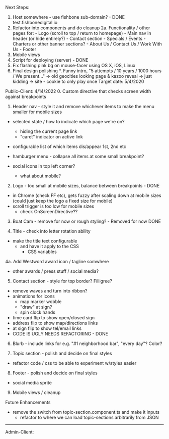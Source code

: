 Next Steps:
  1. Host somewhere - use fishbone sub-domain? - DONE test.fishbonedigital.io
  2. Refactor into components and do cleanup
  2a. Functionality / other pages for:
    - Logo (scroll to top / return to homepage)
    - Main nav in header (or hide entirely?)
    - Contact section
    - Specials / Events
    - Charters or other banner sections?
    - About Us / Contact Us / Work With Us
    - Footer
  3. Mobile views
  4. Script for deploying (server) - DONE
  5. Fix flashing pink bg on mouse-facer using OS X, iOS, Linux
  6. Final design polishing
  *. Funny intro, "5 attempts / 10 years / 1000 hours / We present..." -> old geocities looking page & kazoo reveal -> just kidding -> site
    - cookie to only play once
Target date: 5/4/2020


Public-Client:
4/14/2022
0. Custom directive that checks screen width against breakpoints

1. Header nav - style it and remove whichever items to make the menu smaller for mobile sizes
  - selected state / how to indicate which page we're on?
    - hiding the current page link
    - "caret" indicator on active link
  - configurable list of which items dis/appear 1st, 2nd etc

  - hamburger menu - collapse all items at some small breakpoint?
  - social icons in top left corner?
    - what about mobile?

2. Logo - too small at mobile sizes, balance between breakpoints - DONE
  - in Chrome (check FF etc), gets fuzzy after scaling down at mobile sizes (could just keep the logo a fixed size for mobile)
  - scroll trigger is too low for mobile sizes
    - check OnScreenDirective??

3. Boat Cam - remove for now or rough styling? - Removed for now DONE

4. Title - check into letter rotation ability
  - make the title text configurable
    - and have it apply to the CSS
      - CSS variables

4a. Add Westword award icon / tagline somwhere
  - other awards / press stuff / social media?

5. Contact section - style for top border? Filligree?
  - remove waves and turn into ribbon?
  - animations for icons
    - map marker wobble
    - "draw" at sign?
    - spin clock hands
  - time card flip to show open/closed sign
  - address flip to show map/directions links
  - at sign flip to show tel/email links
  - CODE IS UGLY NEEDS REFACTORING - DONE

6. Blurb - include links for e.g. "#1 neighborhood bar", "every day"? Color?

7. Topic section - polish and decide on final styles
  - refactor code / css to be able to experiment w/styles easier

8. Footer - polish and decide on final styles
  - social media sprite

9. Mobile views / cleanup

Future Enhancements
* remove the switch from topic-section.component.ts and make it inputs
  * refactor to where we can load topic-sections arbitrarily from JSON

--------------------------------------------
Admin-Client: